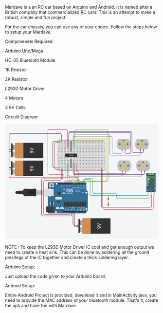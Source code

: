 Mardave is a an RC car based on Arduino and Android. It is named after a British company that commercialized RC cars. This is an attempt to make a robust, simple and fun project.

For the car chassis, you can use any of your choice. Follow the steps below to setup your Mardave.

Componenets Required:

Arduino Uno/Mega

HC-05 Bluetooth Module

1K Resistor

2K Resistor

L293D Motor Driver

4 Motors

3 9V Cells

Circuilt Diagram:

![alt text](https://github.com/tanujthakkar/Mardave/blob/master/Circuit.png)

NOTE : To keep the L293D Motor Driver IC cool and get enough output we need to create a heat sink. This can be done by soldering all the ground pins/legs of the IC together and create a thick soldering layer.


Arduino Setup:

Just upload the code given to your Arduino board.

Android Setup:

Entire Android Project is provided, download it and in MainActivity.java, you need to provide the MAC address of your bluetooth module. That's it, create the apk and have fun with Mardave.
